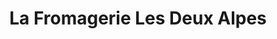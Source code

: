 ---
title: "La Fromagerie Les Deux Alpes"
url: /les-deux-alpes/la-fromagerie-les-deux-alpes/
shop: fromage
---